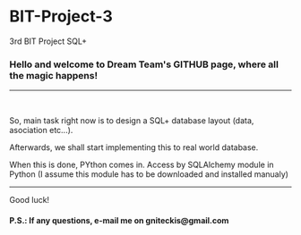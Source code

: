 # BIT-Project-3
3rd BIT Project SQL+

<h3>Hello and welcome to Dream Team's GITHUB page, where all the magic happens!</h3>
<hr>
<br>
<p>So, main task right now is to design a SQL+ database layout (data, asociation etc...).</p>
<p>Afterwards, we shall start implementing this to real world database.</p>
<p>When this is done, PYthon comes in. Access by SQLAlchemy module in Python (I assume this module has to be downloaded and installed manualy)</p>
<hr>
Good luck! 
<br>
<h4>P.S.: If any questions, e-mail me on gniteckis@gmail.com</h4>
